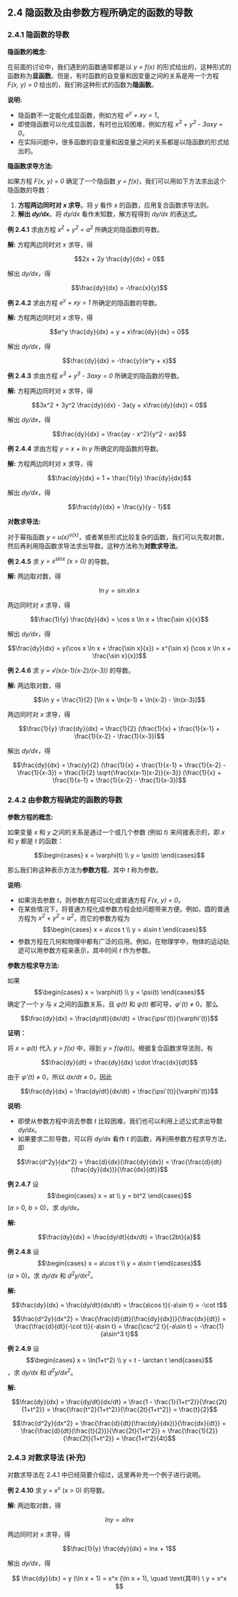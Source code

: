 
## 2.4 隐函数及由参数方程所确定的函数的导数

### 2.4.1 隐函数的导数

**隐函数的概念:**

在前面的讨论中，我们遇到的函数通常都是以 *y = f(x)* 的形式给出的，这种形式的函数称为**显函数**。但是，有时函数的自变量和因变量之间的关系是用一个方程 *F(x, y) = 0* 给出的，我们称这种形式的函数为**隐函数**。

**说明:**

*   隐函数不一定能化成显函数，例如方程 *e<sup>y</sup> + xy = 1*。
*   即使隐函数可以化成显函数，有时也比较困难，例如方程 *x<sup>3</sup> + y<sup>3</sup> - 3axy = 0*。
*   在实际问题中，很多函数的自变量和因变量之间的关系都是以隐函数的形式给出的。

**隐函数求导方法:**

如果方程 *F(x, y) = 0* 确定了一个隐函数 *y = f(x)*，我们可以用如下方法求出这个隐函数的导数：

1. **方程两边同时对 *x* 求导**。将 *y* 看作 *x* 的函数，应用复合函数求导法则。
2. **解出 *dy/dx***。将 *dy/dx* 看作未知数，解方程得到 *dy/dx* 的表达式。

**例 2.4.1** 求由方程 *x<sup>2</sup> + y<sup>2</sup> = a<sup>2</sup>* 所确定的隐函数的导数。

**解:**  方程两边同时对 *x* 求导，得

$$2x + 2y \frac{dy}{dx} = 0$$

解出 *dy/dx*，得

$$\frac{dy}{dx} = -\frac{x}{y}$$

**例 2.4.2** 求由方程 *e<sup>y</sup> + xy = 1* 所确定的隐函数的导数。

**解:** 方程两边同时对 *x* 求导，得

$$e^y \frac{dy}{dx} + y + x\frac{dy}{dx} = 0$$

解出 *dy/dx*，得

$$\frac{dy}{dx} = -\frac{y}{e^y + x}$$

**例 2.4.3** 求由方程 *x<sup>3</sup> + y<sup>3</sup> - 3axy = 0* 所确定的隐函数的导数。

**解:** 方程两边同时对 *x* 求导，得

$$3x^2 + 3y^2 \frac{dy}{dx} - 3a(y + x\frac{dy}{dx}) = 0$$

解出 *dy/dx*，得

$$\frac{dy}{dx} = \frac{ay - x^2}{y^2 - ax}$$

**例 2.4.4** 求由方程 *y = x + ln y* 所确定的隐函数的导数。

**解:** 方程两边同时对 *x* 求导，得

$$\frac{dy}{dx} = 1 + \frac{1}{y} \frac{dy}{dx}$$

解出 *dy/dx*，得

$$\frac{dy}{dx} = \frac{y}{y - 1}$$

**对数求导法:**

对于幂指函数 *y = u(x)<sup>v(x)</sup>*，或者某些形式比较复杂的函数，我们可以先取对数，然后再利用隐函数求导法求出导数。这种方法称为**对数求导法**。

**例 2.4.5** 求 *y = x<sup>sinx</sup> (x > 0)* 的导数。

**解:** 两边取对数，得

$$\ln y = \sin x \ln x$$

两边同时对 *x* 求导，得

$$\frac{1}{y} \frac{dy}{dx} = \cos x \ln x + \frac{\sin x}{x}$$

解出 *dy/dx*，得

$$\frac{dy}{dx} = y(\cos x \ln x + \frac{\sin x}{x}) = x^{\sin x} (\cos x \ln x + \frac{\sin x}{x})$$

**例 2.4.6** 求 *y = √(x(x-1)(x-2)/(x-3))* 的导数。

**解:** 两边取对数，得

$$\ln y = \frac{1}{2} [\ln x + \ln(x-1) + \ln(x-2) - \ln(x-3)]$$

两边同时对 *x* 求导，得

$$\frac{1}{y} \frac{dy}{dx} = \frac{1}{2} (\frac{1}{x} + \frac{1}{x-1} + \frac{1}{x-2} - \frac{1}{x-3})$$

解出 *dy/dx*，得

$$\frac{dy}{dx} = \frac{y}{2} (\frac{1}{x} + \frac{1}{x-1} + \frac{1}{x-2} - \frac{1}{x-3}) = \frac{1}{2} \sqrt{\frac{x(x-1)(x-2)}{x-3}} (\frac{1}{x} + \frac{1}{x-1} + \frac{1}{x-2} - \frac{1}{x-3})$$

### 2.4.2 由参数方程确定的函数的导数

**参数方程的概念:**

如果变量 *x* 和 *y* 之间的关系是通过一个或几个参数 (例如 *t*) 来间接表示的，即 *x* 和 *y* 都是 *t* 的函数：

$$\begin{cases}
x = \varphi(t) \\
y = \psi(t)
\end{cases}$$

那么我们称这种表示方法为**参数方程**，其中 *t* 称为参数。

**说明:**

*   如果消去参数 *t*，则参数方程可以化成普通方程 *F(x, y) = 0*。
*   在某些情况下，将普通方程化成参数方程会给问题带来方便。例如，圆的普通方程为 *x<sup>2</sup> + y<sup>2</sup> = a<sup>2</sup>*，而它的参数方程为 $$\begin{cases}
    x = a\cos t \\
    y = a\sin t
    \end{cases}$$
*   参数方程在几何和物理中都有广泛的应用。例如，在物理学中，物体的运动轨迹可以用参数方程来表示，其中时间 *t* 作为参数。

**参数方程求导方法:**

如果 $$\begin{cases}
x = \varphi(t) \\
y = \psi(t)
\end{cases}$$ 确定了一个 *y* 与 *x* 之间的函数关系，且 *φ(t)* 和 *ψ(t)* 都可导，*φ'(t)* ≠ 0，那么

$$\frac{dy}{dx} = \frac{dy/dt}{dx/dt} = \frac{\psi'(t)}{\varphi'(t)}$$

**证明：**

将 *x = φ(t)* 代入 *y = f(x)* 中，得到 *y = f(φ(t))*。根据复合函数求导法则，有

$$\frac{dy}{dt} = \frac{dy}{dx} \cdot \frac{dx}{dt}$$

由于 *φ'(t)* ≠ 0，所以 *dx/dt* ≠ 0，因此

$$\frac{dy}{dx} = \frac{dy/dt}{dx/dt} = \frac{\psi'(t)}{\varphi'(t)}$$

**说明:**

*   即使从参数方程中消去参数 *t* 比较困难，我们也可以利用上述公式求出导数 *dy/dx*。
*   如果要求二阶导数，可以将 *dy/dx* 看作 *t* 的函数，再利用参数方程求导方法，即

$$\frac{d^2y}{dx^2} = \frac{d}{dx}(\frac{dy}{dx}) = \frac{\frac{d}{dt}(\frac{dy}{dx})}{\frac{dx}{dt}}$$

**例 2.4.7** 设 $$\begin{cases}
x = at \\
y = bt^2
\end{cases}$$ (*a* > 0, *b* > 0)，求 *dy/dx*。

**解:**

$$\frac{dy}{dx} = \frac{dy/dt}{dx/dt} = \frac{2bt}{a}$$

**例 2.4.8** 设 $$\begin{cases}
x = a\cos t \\
y = a\sin t
\end{cases}$$ (*a* > 0)，求 *dy/dx* 和 *d<sup>2</sup>y/dx<sup>2</sup>*。

**解:**

$$\frac{dy}{dx} = \frac{dy/dt}{dx/dt} = \frac{a\cos t}{-a\sin t} = -\cot t$$

$$\frac{d^2y}{dx^2} = \frac{\frac{d}{dt}(\frac{dy}{dx})}{\frac{dx}{dt}} = \frac{\frac{d}{dt}(-\cot t)}{-a\sin t} = \frac{\csc^2 t}{-a\sin t} = -\frac{1}{a\sin^3 t}$$

**例 2.4.9** 设 $$\begin{cases}
x = \ln(1+t^2) \\
y = t - \arctan t
\end{cases}$$，求 *dy/dx* 和 *d<sup>2</sup>y/dx<sup>2</sup>*。

**解:**

$$\frac{dy}{dx} = \frac{dy/dt}{dx/dt} = \frac{1 - \frac{1}{1+t^2}}{\frac{2t}{1+t^2}} = \frac{\frac{t^2}{1+t^2}}{\frac{2t}{1+t^2}} = \frac{t}{2}$$

$$\frac{d^2y}{dx^2} = \frac{\frac{d}{dt}(\frac{dy}{dx})}{\frac{dx}{dt}} = \frac{\frac{d}{dt}(\frac{t}{2})}{\frac{2t}{1+t^2}} = \frac{\frac{1}{2}}{\frac{2t}{1+t^2}} = \frac{1+t^2}{4t}$$

### 2.4.3 对数求导法 (补充)
对数求导法在 2.4.1 中已经简要介绍过，这里再补充一个例子进行说明。

**例 2.4.10** 求 *y* = *x<sup>x</sup>* (*x* > 0) 的导数。

**解:** 两边取对数，得

$$lny = xlnx$$

两边同时对 *x* 求导，得

$$\frac{1}{y} \frac{dy}{dx} = lnx + 1$$

解出 *dy/dx*，得



$$
\frac{dy}{dx} = y (\ln x + 1) = x^x (\ln x + 1), \quad \text{其中} \ y = x^x
$$

